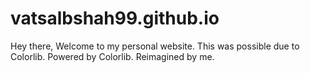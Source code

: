 # vatsalbshah99.github.io

Hey there, Welcome to my personal website.
This was possible due to Colorlib.
Powered by Colorlib. Reimagined by me.
